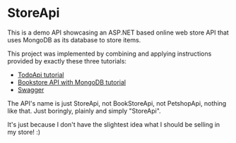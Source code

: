 # StoreApi
This is a demo API showcasing an ASP.NET based online web store API that uses MongoDB as its database to store items.

This project was implemented by combining and applying instructions provided by exactly these three tutorials:

* [TodoApi tutorial](https://learn.microsoft.com/en-us/aspnet/core/tutorials/first-web-api?view=aspnetcore-8.0&amp;tabs=visual-studio-code)
* [Bookstore API with MongoDB tutorial](https://learn.microsoft.com/en-us/aspnet/core/tutorials/first-mongo-app)
* [Swagger](https://learn.microsoft.com/en-us/aspnet/core/tutorials/web-api-help-pages-using-swagger?view=aspnetcore-8.0)

The API's name is just StoreApi, not BookStoreApi, not PetshopApi,
nothing like that. Just boringly, plainly and simply "StoreApi". 

It's just because I don't have the slightest idea what I should be selling in my store! :)
